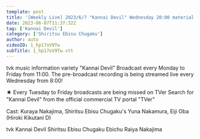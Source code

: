 ```yaml
---
template: post
title: '[Weekly Live] 2023/6/7 "Kannai Devil" Wednesday 20:00 material'
date: 2023-06-07T11:37:32Z
tag: ['Kannai Devil']
category: ['Shiritsu Ebisu Chugaku']
author: auto 
videoID: 1_hp17oV9Tw
subTitle: 1_hp17oV9Tw.vtt
---
```

tvk music information variety "Kannai Devil" Broadcast every Monday to Friday from 11:00. The pre-broadcast recording is being streamed live every Wednesday from 8:00!

★ Every Tuesday to Friday broadcasts are being missed on TVer Search for "Kannai Devil" from the official commercial TV portal "TVer"
　

Cast:
Kuraya Nakajima, Shiritsu Ebisu Chugaku's Yuna Nakamura, Eiji Oba (Hiroki Kikutani D)

tvk
Kannai Devil
Shiritsu Ebisu Chugaku
Ebichu
Raiya Nakajima